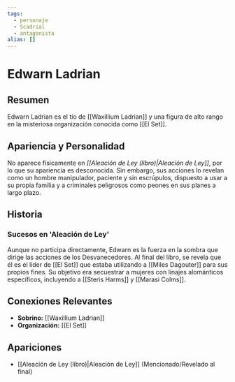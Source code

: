 ```yaml
---
tags:
  - personaje
  - Scadrial
  - antagonista
alias: []
---
```


# Edwarn Ladrian

## Resumen
Edwarn Ladrian es el tío de [[Waxillium Ladrian]] y una figura de alto rango en la misteriosa organización conocida como [[El Set]].

## Apariencia y Personalidad
No aparece físicamente en *[[Aleación de Ley (libro)|Aleación de Ley]]*, por lo que su apariencia es desconocida. Sin embargo, sus acciones lo revelan como un hombre manipulador, paciente y sin escrúpulos, dispuesto a usar a su propia familia y a criminales peligrosos como peones en sus planes a largo plazo.

## Historia
### Sucesos en 'Aleación de Ley'
Aunque no participa directamente, Edwarn es la fuerza en la sombra que dirige las acciones de los Desvanecedores. Al final del libro, se revela que él es el líder de [[El Set]] que estaba utilizando a [[Miles Dagouter]] para sus propios fines. Su objetivo era secuestrar a mujeres con linajes alománticos específicos, incluyendo a [[Steris Harms]] y [[Marasi Colms]].

## Conexiones Relevantes
* **Sobrino:** [[Waxillium Ladrian]]
* **Organización:** [[El Set]]

## Apariciones
* [[Aleación de Ley (libro)|Aleación de Ley]] (Mencionado/Revelado al final)
